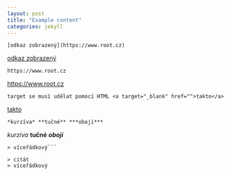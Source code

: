 ```yaml
---
layout: post
title: "Example content"
categories: jekyll
---
```


`[odkaz zobrazený](https://www.root.cz)`

[odkaz zobrazený](https://www.root.cz)

`https://www.root.cz`

https://www.root.cz

`target se musí udělat pomocí HTML <a target="_blank" href="">takto</a>`

<a target="_blank" href="">takto</a>

`*kurzíva* **tučné** ***obojí***`

*kurzíva* **tučné** ***obojí***

```> citát
> víceřádkový```

> citát
> víceřádkový

